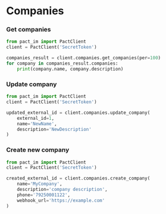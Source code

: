 # Companies

### Get companies

```python
from pact_im import PactClient
client = PactClient('SecretToken')

companies_result = client.companies.get_companies(per=100)
for company in companies_result.companies:
    print(company.name, company.description)
```

### Update company
```python
from pact_im import PactClient
client = PactClient('SecretToken')

updated_external_id = client.companies.update_company(
    external_id=1,
    name='NewName',
    description='NewDescription'
)
```

### Create new company

```python
from pact_im import PactClient
client = PactClient('SecretToken')

created_external_id = client.companies.create_company(
    name='MyCompany',
    description='company description',
    phone='79250001122',
    webhook_url='https://example.com'
)
```